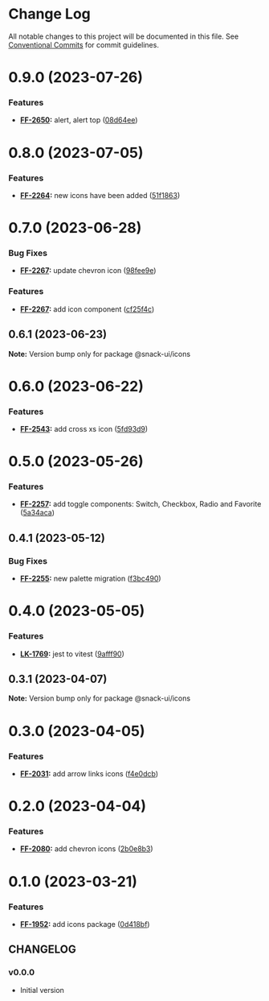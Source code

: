 # Change Log

All notable changes to this project will be documented in this file.
See [Conventional Commits](https://conventionalcommits.org) for commit guidelines.

# 0.9.0 (2023-07-26)


### Features

* **[FF-2650](https://jira.sbercloud.tech/browse/FF-2650):** alert, alert top ([08d64ee](https://git.sbercloud.tech/sbercloud-ui/tokens-design-system/snack-uikit/commits/08d64ee5059b0b72368771dda04881730f637a7b))





# 0.8.0 (2023-07-05)


### Features

* **[FF-2264](https://jira.sbercloud.tech/browse/FF-2264):** new icons have been added ([51f1863](https://git.sbercloud.tech/sbercloud-ui/tokens-design-system/snack-uikit/commits/51f1863453fd93e25417c04746e39b33eda03f19))





# 0.7.0 (2023-06-28)


### Bug Fixes

* **[FF-2267](https://jira.sbercloud.tech/browse/FF-2267):** update chevron icon ([98fee9e](https://git.sbercloud.tech/sbercloud-ui/tokens-design-system/snack-uikit/commits/98fee9e64101d0cf655ab055373b347b2ca7d9f1))


### Features

* **[FF-2267](https://jira.sbercloud.tech/browse/FF-2267):** add icon component ([cf25f4c](https://git.sbercloud.tech/sbercloud-ui/tokens-design-system/snack-uikit/commits/cf25f4c709bf7f8abfad80f3da1ebd6f6f14883d))





## 0.6.1 (2023-06-23)

**Note:** Version bump only for package @snack-ui/icons





# 0.6.0 (2023-06-22)


### Features

* **[FF-2543](https://jira.sbercloud.tech/browse/FF-2543):** add cross xs icon ([5fd93d9](https://git.sbercloud.tech/sbercloud-ui/tokens-design-system/snack-uikit/commits/5fd93d93e2ca0eb71825d68184efd7ddfcbdd94a))





# 0.5.0 (2023-05-26)


### Features

* **[FF-2257](https://jira.sbercloud.tech/browse/FF-2257):** add toggle components: Switch, Checkbox, Radio and Favorite ([5a34aca](https://git.sbercloud.tech/sbercloud-ui/tokens-design-system/snack-uikit/commits/5a34acade3674e020034529b2b2aaddbe4b4f62a))





## 0.4.1 (2023-05-12)


### Bug Fixes

* **[FF-2255](https://jira.sbercloud.tech/browse/FF-2255):** new palette migration ([f3bc490](https://git.sbercloud.tech/sbercloud-ui/tokens-design-system/snack-uikit/commits/f3bc490bb4ddde4353009b55da2d04f87a7d9de9))





# 0.4.0 (2023-05-05)


### Features

* **[LK-1769](https://jira.sbercloud.tech/browse/LK-1769):** jest to vitest ([9afff90](https://git.sbercloud.tech/sbercloud-ui/tokens-design-system/snack-uikit/commits/9afff90db1e60c2255361b396c096c14f923d676))





## 0.3.1 (2023-04-07)

**Note:** Version bump only for package @snack-ui/icons





# 0.3.0 (2023-04-05)


### Features

* **[FF-2031](https://jira.sbercloud.tech/browse/FF-2031):** add arrow links icons ([f4e0dcb](https://git.sbercloud.tech/sbercloud-ui/tokens-design-system/snack-uikit/commits/f4e0dcb5e296a579442c6c2c50f048bfcc2ac8e0))





# 0.2.0 (2023-04-04)


### Features

* **[FF-2080](https://jira.sbercloud.tech/browse/FF-2080):** add chevron icons ([2b0e8b3](https://git.sbercloud.tech/sbercloud-ui/tokens-design-system/snack-uikit/commits/2b0e8b3ad2e41ac7137a390fe469eb1d1274ad63))





# 0.1.0 (2023-03-21)


### Features

* **[FF-1952](https://jira.sbercloud.tech/browse/FF-1952):** add icons package ([0d418bf](https://git.sbercloud.tech/sbercloud-ui/tokens-design-system/snack-uikit/commits/0d418bfd1dbff508cbc12af5f5fcdeb43c1da919))





## CHANGELOG

### v0.0.0

- Initial version
